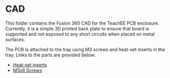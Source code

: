 # CAD
This folder contains the Fusion 360 CAD for the TeachEE PCB enclosure. Currently, it is a simple 3D printed back plate to ensure that board is supported and not exposed to any short circuits when placed on metal surfaces.

The PCB is attached to the tray using M3 screws and heat-set inserts in the tray. Links to the parts are provided below:

- [Heat-set inserts](https://3dprintingcanada.com/products/m3x5-heat-set-brass-knurled-insert-nut-10-pack?variant=39417926451269&ab_version=B&gclid=Cj0KCQiA5NSdBhDfARIsALzs2ECMH8QoEQ02sKMftqXC5ZgHy1LyS_iIIELi0KJeUmQRDeO0tNmDuHEaArR1EALw_wcB)
- [M3x6 Screws](https://www.mouser.ca/ProductDetail/Keystone-Electronics/7689-1?qs=wOxb8XianXi8JqFIUmvR9Q%3D%3D&mgh=1&gclid=Cj0KCQiA5NSdBhDfARIsALzs2EC01tEHi3BZq6HwX3hLjHV2irnkbD29NnEpqoeVlWQxZYohotHjxuUaArSlEALw_wcB)

